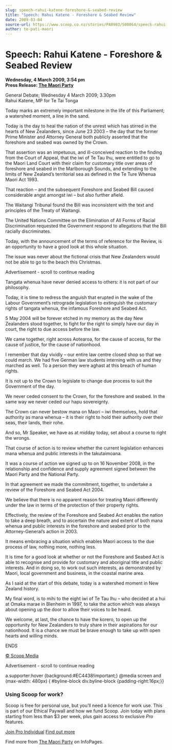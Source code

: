 ```yaml
---
slug: speech-rahui-katene-foreshore-&-seabed-review
title: "Speech: Rahui Katene - Foreshore & Seabed Review"
date: 2009-03-04
source-url: https://www.scoop.co.nz/stories/PA0903/S00064/speech-rahui-katene-foreshore-seabed-review.htm
author: te-pati-maori
---
```

Speech: Rahui Katene - Foreshore & Seabed Review
================================================

**Wednesday, 4 March 2009, 3:54 pm**  
**Press Release: [The Maori Party](https://info.scoop.co.nz/The_Maori_Party)**

General Debate; Wednesday 4 March 2009; 3.30pm  
Rahui Katene, MP for Te Tai Tonga

Today marks an extremely important milestone in the life of this Parliament; a watershed moment, a line in the sand.

Today is the day to heal the nation of the unrest which has stirred in the hearts of New Zealanders, since June 23 2003 – the day that the former Prime Minister and Attorney General both publicly asserted that the foreshore and seabed was owned by the Crown.

That assertion was an impetuous, and ill-conceived reaction to the finding from the Court of Appeal, that the iwi of Te Tau Ihu, were entitled to go to the Maori Land Court with their claim for customary title over areas of foreshore and seabed in the Marlborough Sounds, and extending to the limits of New Zealand’s territorial sea as defined in the Te Ture Whenua Maori Act 1993.

That reaction – and the subsequent Foreshore and Seabed Bill caused considerable angst amongst iwi – but also further afield.

The Waitangi Tribunal found the Bill was inconsistent with the text and principles of the Treaty of Waitangi.

The United Nations Committee on the Elimination of All Forms of Racial Discrimination requested the Government respond to allegations that the Bill racially discriminates.

Today, with the announcement of the terms of reference for the Review, is an opportunity to have a good look at this whole situation.

The issue was never about the fictional crisis that New Zealanders would not be able to go to the beach this Christmas.

Advertisement - scroll to continue reading





Tangata whenua have never denied access to others: it is not part of our philosophy.

Today, it is time to redress the anguish that erupted in the wake of the Labour Government’s retrograde legislation to extinguish the customary rights of tangata whenua, the infamous Foreshore and Seabed Act.

5 May 2004 will be forever etched in my memory as the day New Zealanders stood together, to fight for the right to simply have our day in court, the right to due access before the law.

We came together, right across Aotearoa, for the cause of access, for the cause of justice, for the cause of nationhood.

I remember that day vividly – our entire law centre closed shop so that we could march. We had five German law students interning with us and they marched as well. To a person they were aghast at this breach of human rights.

It is not up to the Crown to legislate to change due process to suit the Government of the day.

We never ceded consent to the Crown, for the foreshore and seabed. In the same way we never ceded our hapu sovereignty.

The Crown can never bestow mana on Maori – iwi themselves, hold that authority as mana whenua – it is their right to hold their authority over their seas, their lands, their rohe.

And so, Mr Speaker, we have as at midday today, set about a course to right the wrongs.

That course of action is to review whether the current legislation enhances mana whenua and public interests in the takutaimoana.

It was a course of action we signed up to on 16 November 2008, in the relationship and confidence and supply agreement signed between the Maori Party and the National Party.

In that agreement we made the commitment, together, to undertake a review of the Foreshore and Seabed Act 2004.

We believe that there is no apparent reason for treating Maori differently under the law in terms of the protection of their property rights.

Effectively, the review of the Foreshore and Seabed Act enables the nation to take a deep breath, and to ascertain the nature and extent of both mana whenua and public interests in the foreshore and seabed prior to the Attorney-General’s action in 2003.

It means embracing a situation which enables Maori access to the due process of law, nothing more, nothing less.

It is time for a good look at whether or not the Foreshore and Seabed Act is able to recognise and provide for customary and aboriginal title and public interests. And in doing so, to work out such interests, as demonstrated by Maori, local government and business, in the coastal marine area.

As I said at the start of this debate, today is a watershed moment in New Zealand history.

My final word, is to mihi to the eight iwi of Te Tau Ihu – who decided at a hui at Omaka marae in Blenheim in 1997, to take the action which was always about opening up the door to allow their voices to be heard.

We welcome, at last, the chance to have the korero, to open up the opportunity for New Zealanders to truly share in their aspirations for our nationhood. It is a chance we must be brave enough to take up with open hearts and willing minds.

ENDS  

[© Scoop Media](http://www.scoop.co.nz/about/terms.html)  

Advertisement - scroll to continue reading



a.supporter:hover {background:#EC4438!important;} @media screen and (max-width: 480px) { #byline-block div.byline-block {padding-right:16px;}}

### Using Scoop for work?

Scoop is free for personal use, but you’ll need a licence for work use. This is part of our Ethical Paywall and how we fund Scoop. Join today with plans starting from less than $3 per week, plus gain access to exclusive _Pro_ features.  
  
[Join Pro Individual](https://pro.scoop.co.nz/Individual/?from=ProIn24) [Find out more](https://pro.scoop.co.nz/using-scoop-for-work/?from=ProIn24)

Find more from [The Maori Party](https://info.scoop.co.nz/The_Maori_Party) on InfoPages.
